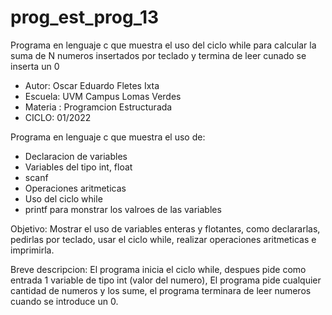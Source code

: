 # prog_est_prog_13
Programa en lenguaje c que muestra el uso del ciclo while para calcular la suma de N numeros insertados por teclado y termina de leer cunado se inserta un 0
* Autor: Oscar Eduardo Fletes Ixta
* Escuela: UVM Campus Lomas Verdes
* Materia : Programcion Estructurada
* CICLO: 01/2022

Programa en lenguaje c que muestra el uso de:
* Declaracion de variables 
* Variables del tipo int, float
* scanf
* Operaciones aritmeticas 
* Uso del ciclo while
* printf para monstrar los valroes de las variables

Objetivo:
Mostrar el uso de variables enteras y flotantes, como declararlas, pedirlas por teclado, usar el ciclo while, realizar operaciones aritmeticas e imprimirla.

Breve descripcion:
El programa inicia el ciclo while, despues pide como entrada 1 variable de tipo int (valor del numero),
El programa pide cualquier cantidad de numeros y los sume, el programa terminara de leer
numeros cuando se introduce un 0. 
